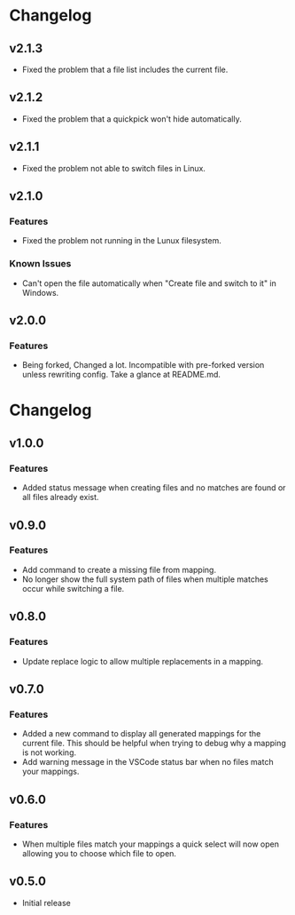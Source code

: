 # Changelog

## v2.1.3

- Fixed the problem that a file list includes the current file.

## v2.1.2

- Fixed the problem that a quickpick won't hide automatically.

## v2.1.1

- Fixed the problem not able to switch files in Linux.

## v2.1.0

### Features

- Fixed the problem not running in the Lunux filesystem.

### Known Issues

- Can't open the file automatically when "Create file and switch to it" in Windows.

## v2.0.0

### Features

- Being forked, Changed a lot. Incompatible with pre-forked version unless rewriting config. Take a glance at README.md.

# Changelog

## v1.0.0

### Features

- Added status message when creating files and no matches are found or all files already exist.

## v0.9.0

### Features

- Add command to create a missing file from mapping.
- No longer show the full system path of files when multiple matches occur while switching a file.

## v0.8.0

### Features

- Update replace logic to allow multiple replacements in a mapping.

## v0.7.0

### Features

- Added a new command to display all generated mappings for the current file. This should be helpful when trying to debug why a mapping is not working.
- Add warning message in the VSCode status bar when no files match your mappings.

## v0.6.0

### Features

- When multiple files match your mappings a quick select will now open allowing you to choose which file to open.

## v0.5.0

- Initial release

